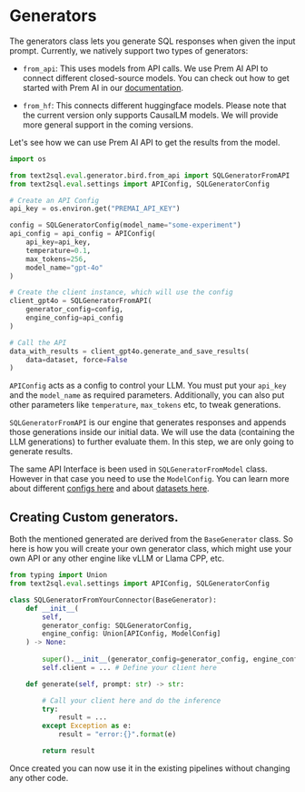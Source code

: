 # Generators

The generators class lets you generate SQL responses when given the input prompt. Currently, we natively support two types of generators:

- `from_api`: This uses models from API calls. We use Prem AI API to connect different closed-source models. You can check out how to get started with Prem AI in our [documentation](https://docs.premai.io/introduction).  

- `from_hf`: This connects different huggingface models. Please note that the current version only supports CausalLM models. We will provide more general support in the coming versions. 

Let's see how we can use Prem AI API to get the results from the model. 


```python
import os

from text2sql.eval.generator.bird.from_api import SQLGeneratorFromAPI
from text2sql.eval.settings import APIConfig, SQLGeneratorConfig

# Create an API Config 
api_key = os.environ.get("PREMAI_API_KEY")

config = SQLGeneratorConfig(model_name="some-experiment")
api_config = api_config = APIConfig(
    api_key=api_key, 
    temperature=0.1, 
    max_tokens=256,
    model_name="gpt-4o"
)

# Create the client instance, which will use the config 
client_gpt4o = SQLGeneratorFromAPI(
    generator_config=config,
    engine_config=api_config
)

# Call the API
data_with_results = client_gpt4o.generate_and_save_results(
    data=dataset, force=False
)
```

`APIConfig` acts as a config to control your LLM. You must put your `api_key` and the `model_name` as required parameters. Additionally, you can also put other parameters like `temperature`, `max_tokens` etc, to tweak generations. 

`SQLGeneratorFromAPI` is our engine that generates responses and appends those generations inside our initial data. We will use the data (containing the LLM generations) to further evaluate them. In this step, we are only going to generate results.

The same API Interface is been used in `SQLGeneratorFromModel` class. However in that case you need to use the `ModelConfig`. You can learn more about different [configs here](/docs/evaluation/settings_and_configurations.md) and about [datasets here](/docs/evaluation/dataset.md).

## Creating Custom generators. 

Both the mentioned generated are derived from the `BaseGenerator` class. So here is how you will create your own generator class, which might use your own API or any other engine like vLLM or Llama CPP, etc. 

```python 
from typing import Union 
from text2sql.eval.settings import APIConfig, SQLGeneratorConfig

class SQLGeneratorFromYourConnector(BaseGenerator):
    def __init__(
        self, 
        generator_config: SQLGeneratorConfig, 
        engine_config: Union[APIConfig, ModelConfig]
    ) -> None:
        
        super().__init__(generator_config=generator_config, engine_config=engine_config)
        self.client = ... # Define your client here 

    def generate(self, prompt: str) -> str:

        # Call your client here and do the inference 
        try:
            result = ...
        except Exception as e:
            result = "error:{}".format(e)

        return result
```

Once created you can now use it in the existing pipelines without changing any other code. 
